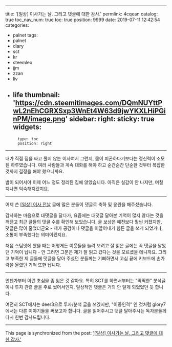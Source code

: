 
---
title: '[일상] 이사가는 날. 그리고 댓글에 대한 감사.'
permlink: 4cqean
catalog: true
toc_nav_num: true
toc: true
position: 9999
date: 2019-07-11 12:42:54
categories:
- palnet
tags:
- palnet
- diary
- sct
- kr
- steemleo
- jjm
- zzan
- liv
- life
thumbnail: 'https://cdn.steemitimages.com/DQmNUYttPwL2nEhCGRXSxp3WnEt4W63d9jwYKXLHiPGinPM/image.png'
sidebar:
    right:
        sticky: true
widgets:
    -
        type: toc
        position: right
---


내가 직접 짐을 싸고 풀지 않는 이사여서 그런지, 몸이 피곤하다기보다는 정신력이 소모된 하루였습니다. 여러 사람들과 계속 대화를 해야 하고 순간순간 단순한 것부터 복잡한 것까지 결정을 해야 했으니까요.

밤이 되어서야 이제 어느 정도 정리된 집에 앉았습니다. 아직은 실감이 안 나지만, 며칠 지나면 익숙해지겠지요.

---

어제 쓴 [[일상] 이사 전날](https://www.steemzzang.com/zzan/@glory7/3sr8ru) 글에 많은 분들이 댓글로 축하 및 응원을 해주셨습니다. 

감사하는 마음으로 대댓글을 달다가, 요즘에는 대댓글 달아본 기억이 많지 않다는 것을 깨닫고 최근 글들의 댓글 수를 확인해 보았습니다. 글 보상은 예전보다 훨씬 커졌지만, 댓글은 많이 줄었더군요 - 제가 공감이나 댓글을 이끌어내기 힘든 글을 쓰게 되었거나, 소통이 부족했다는 의미이겠지요.

처음 스팀잇에 왔을 때는 어떻게든 이웃들을 늘려 보려고 잘 읽은 글에는 꼭 댓글을 달았던 기억이 납니다 - 안 그러면 그분은 제가 잘 읽고 갔다는 것을 모르셨을 테니까요. 그리고 부족한 제 글들에 댓글을 달아 주셨던 분들께는 기뻐하면서 고심 끝에 키보드에 손가락을 올렸던 기억 또한 납니다. 

---

언젠가부터 이런 초심을 좀 잃은 것 같아요. 특히 SCT를 하면서부터는 "딱딱한" 분석글이나 투자 관련 글을 주로 썼어서인지, 일상적인 댓글은 거의 안 달게 되었었던 듯 합니다.

여전히 SCT에서는 deer3으로 투자/분석 글을 쓰겠지만, "이중인격" 인 것처럼 glory7에서는 다른 이야기들을 써보고자 합니다. 글을 읽어주시고 댓글 달아주시는 독자분들께 다시 한번 감사드립니다.

- - -

This page is synchronized from the post: ['[일상] 이사가는 날. 그리고 댓글에 대한 감사.'](https://steemit.com/@glory7/4cqean)

